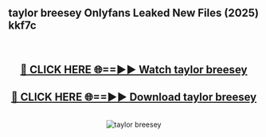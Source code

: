 <h2>taylor breesey Onlyfans Leaked New Files (2025) kkf7c</h2>
<br>
<div align="center">
<h2><a href="https://mediafiles.top/taylor_breesey&ref=git" rel="nofollow">🔴 CLICK HERE 🌐==►► Watch taylor breesey</a></h2>
<h2><a href="https://mediafiles.top/taylor_breesey&ref=git" rel="nofollow">🔴 CLICK HERE 🌐==►► Download taylor breesey</a></h2>
<br>
<a href="https://mediafiles.top/taylor_breesey&ref=git" rel="nofollow" data-target="animated-image.originalLink"><img src="https://i.ibb.co.com/xMMVF88/686577567.gif" alt="taylor breesey" style="max-width: 100%; display: inline-block;" data-target="animated-image.originalImage"></a>
</div>
<br>
<br>
